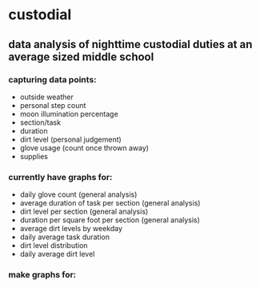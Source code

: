 # custodial

## data analysis of nighttime custodial duties at an average sized middle school

### capturing data points:
- outside weather
- personal step count
- moon illumination percentage
- section/task
- duration
- dirt level (personal judgement)
- glove usage (count once thrown away)
- supplies

### currently have graphs for:
- daily glove count (general analysis)
- average duration of task per section (general analysis)
- dirt level per section (general analysis)
- duration per square foot per section (general analysis)
- average dirt levels by weekday
- daily average task duration
- dirt level distribution
- daily average dirt level

### make graphs for:




